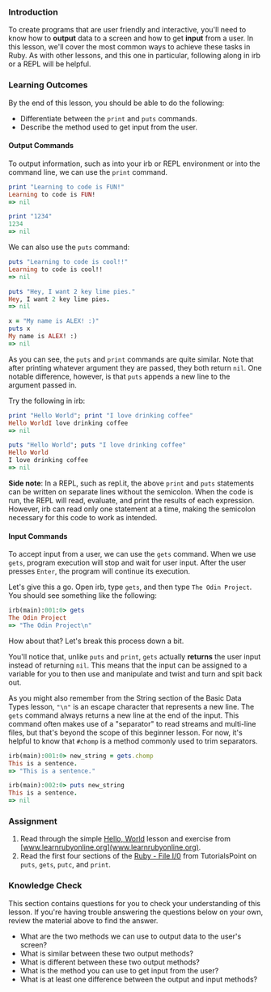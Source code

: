 ### Introduction
To create programs that are user friendly and interactive, you'll need to know how to **output** data to a screen and how to get **input** from a user. In this lesson, we'll cover the most common ways to achieve these tasks in Ruby. As with other lessons, and this one in particular, following along in irb or a REPL will be helpful.

### Learning Outcomes
By the end of this lesson, you should be able to do the following:

 - Differentiate between the `print` and `puts` commands.
 - Describe the method used to get input from the user.

#### Output Commands
To output information, such as into your irb or REPL environment or into the command line, we can use the `print` command.

```ruby
print "Learning to code is FUN!"
Learning to code is FUN!
=> nil

print "1234"
1234
=> nil
```

We can also use the `puts` command:
```ruby
puts "Learning to code is cool!!"
Learning to code is cool!!
=> nil

puts "Hey, I want 2 key lime pies."
Hey, I want 2 key lime pies.
=> nil

x = "My name is ALEX! :)"
puts x
My name is ALEX! :)
=> nil
```

As you can see, the `puts` and `print` commands are quite similar. Note that after printing whatever argument they are passed, they both return `nil`. One notable difference, however, is that `puts` appends a new line to the argument passed in.

Try the following in irb:

```ruby
print "Hello World"; print "I love drinking coffee"
Hello WorldI love drinking coffee
=> nil

puts "Hello World"; puts "I love drinking coffee"
Hello World
I love drinking coffee
=> nil
```

**Side note**: In a REPL, such as repl.it, the above `print` and `puts` statements can be written on separate lines without the semicolon. When the code is run, the REPL will read, evaluate, and print the results of each expression. However, irb can read only one statement at a time, making the semicolon necessary for this code to work as intended.

#### Input Commands
To accept input from a user, we can use the `gets` command. When we use `gets`, program execution will stop and wait for user input. After the user presses `Enter`, the program will continue its execution.

Let's give this a go. Open irb, type `gets`, and then type `The Odin Project`. You should see something like the following:

```ruby
irb(main):001:0> gets
The Odin Project
=> "The Odin Project\n"
```

How about that? Let's break this process down a bit.

You'll notice that, unlike `puts` and `print`, `gets` actually **returns** the user input instead of returning `nil`. This means that the input can be assigned to a variable for you to then use and manipulate and twist and turn and spit back out.

As you might also remember from the String section of the Basic Data Types lesson, `"\n"` is an escape character that represents a new line. The `gets` command always returns a new line at the end of the input. This command often makes use of a "separator" to read streams and multi-line files, but that's beyond the scope of this beginner lesson. For now, it's helpful to know that `#chomp` is a method commonly used to trim separators.

```ruby
irb(main):001:0> new_string = gets.chomp
This is a sentence.
=> "This is a sentence."

irb(main):002:0> puts new_string
This is a sentence.
=> nil
```

### Assignment
1. Read through the simple [Hello, World](https://www.learnrubyonline.org/en/Hello%2C_World%21) lesson and exercise from [www.learnrubyonline.org](www.learnrubyonline.org).
2. Read the first four sections of the [Ruby - File I/0](https://www.tutorialspoint.com/ruby/ruby_input_output.htm) from TutorialsPoint on `puts`, `gets`, `putc`, and `print`.

### Knowledge Check
This section contains questions for you to check your understanding of this lesson. If you're having trouble answering the questions below on your own, review the material above to find the answer.

* What are the two methods we can use to output data to the user's screen?
* What is similar between these two output methods?
* What is different between these two output methods?
* What is the method you can use to get input from the user?
* What is at least one difference between the output and input methods?
